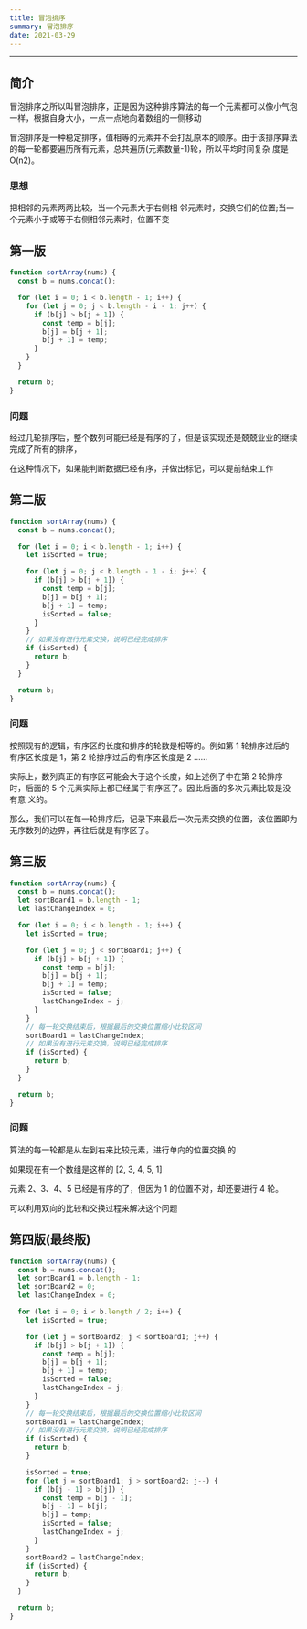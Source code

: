 ```yaml
---
title: 冒泡排序
summary: 冒泡排序
date: 2021-03-29
---
```


---

## 简介

冒泡排序之所以叫冒泡排序，正是因为这种排序算法的每一个元素都可以像小气泡一样，根据自身大小，一点一点地向着数组的一侧移动

冒泡排序是一种稳定排序，值相等的元素并不会打乱原本的顺序。由于该排序算法的每一轮都要遍历所有元素，总共遍历(元素数量-1)轮，所以平均时间复杂 度是 O(n2)。

### 思想

把相邻的元素两两比较，当一个元素大于右侧相 邻元素时，交换它们的位置;当一个元素小于或等于右侧相邻元素时，位置不变

## 第一版

```js
function sortArray(nums) {
  const b = nums.concat();

  for (let i = 0; i < b.length - 1; i++) {
    for (let j = 0; j < b.length - i - 1; j++) {
      if (b[j] > b[j + 1]) {
        const temp = b[j];
        b[j] = b[j + 1];
        b[j + 1] = temp;
      }
    }
  }

  return b;
}
```

### 问题

经过几轮排序后，整个数列可能已经是有序的了，但是该实现还是兢兢业业的继续完成了所有的排序，

在这种情况下，如果能判断数据已经有序，并做出标记，可以提前结束工作

## 第二版

```js
function sortArray(nums) {
  const b = nums.concat();

  for (let i = 0; i < b.length - 1; i++) {
    let isSorted = true;

    for (let j = 0; j < b.length - 1 - i; j++) {
      if (b[j] > b[j + 1]) {
        const temp = b[j];
        b[j] = b[j + 1];
        b[j + 1] = temp;
        isSorted = false;
      }
    }
    // 如果没有进行元素交换，说明已经完成排序
    if (isSorted) {
      return b;
    }
  }

  return b;
}
```

### 问题

按照现有的逻辑，有序区的长度和排序的轮数是相等的。例如第 1 轮排序过后的 有序区长度是 1，第 2 轮排序过后的有序区长度是 2 ......

实际上，数列真正的有序区可能会大于这个长度，如上述例子中在第 2 轮排序 时，后面的 5 个元素实际上都已经属于有序区了。因此后面的多次元素比较是没有意 义的。

那么，我们可以在每一轮排序后，记录下来最后一次元素交换的位置，该位置即为无序数列的边界，再往后就是有序区了。

## 第三版

```js
function sortArray(nums) {
  const b = nums.concat();
  let sortBoard1 = b.length - 1;
  let lastChangeIndex = 0;

  for (let i = 0; i < b.length - 1; i++) {
    let isSorted = true;

    for (let j = 0; j < sortBoard1; j++) {
      if (b[j] > b[j + 1]) {
        const temp = b[j];
        b[j] = b[j + 1];
        b[j + 1] = temp;
        isSorted = false;
        lastChangeIndex = j;
      }
    }
    // 每一轮交换结束后，根据最后的交换位置缩小比较区间
    sortBoard1 = lastChangeIndex;
    // 如果没有进行元素交换，说明已经完成排序
    if (isSorted) {
      return b;
    }
  }

  return b;
}
```

### 问题

算法的每一轮都是从左到右来比较元素，进行单向的位置交换 的

如果现在有一个数组是这样的 [2, 3, 4, 5, 1]

元素 2、3、4、5 已经是有序的了，但因为 1 的位置不对，却还要进行 4 轮。

可以利用双向的比较和交换过程来解决这个问题

## 第四版(最终版)

```js
function sortArray(nums) {
  const b = nums.concat();
  let sortBoard1 = b.length - 1;
  let sortBoard2 = 0;
  let lastChangeIndex = 0;

  for (let i = 0; i < b.length / 2; i++) {
    let isSorted = true;

    for (let j = sortBoard2; j < sortBoard1; j++) {
      if (b[j] > b[j + 1]) {
        const temp = b[j];
        b[j] = b[j + 1];
        b[j + 1] = temp;
        isSorted = false;
        lastChangeIndex = j;
      }
    }
    // 每一轮交换结束后，根据最后的交换位置缩小比较区间
    sortBoard1 = lastChangeIndex;
    // 如果没有进行元素交换，说明已经完成排序
    if (isSorted) {
      return b;
    }

    isSorted = true;
    for (let j = sortBoard1; j > sortBoard2; j--) {
      if (b[j - 1] > b[j]) {
        const temp = b[j - 1];
        b[j - 1] = b[j];
        b[j] = temp;
        isSorted = false;
        lastChangeIndex = j;
      }
    }
    sortBoard2 = lastChangeIndex;
    if (isSorted) {
      return b;
    }
  }

  return b;
}
```
